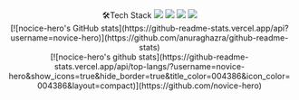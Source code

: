 <div align="center">🛠Tech Stack</
---
<img src="https://img.shields.io/badge/Python-3766AB?style=flat-square&logo=Python&logoColor=white"/></a>
<img src="https://img.shields.io/badge/HTML-E34F26?style=flat-square&logo=HTML5&logoColor=white"/></a>
<img src="https://img.shields.io/badge/CSS-1572B6?style=flat-square&logo=CSS3&logoColor=white"/></a>
<img src="https://img.shields.io/badge/JavaScript-F7DF1E?style=flat-square&logo=JavaScript&logoColor=white"/></a>
<img src="https://img.shields.io/badge/React-61DAFB?style=flat-square&logo=React&logoColor=white"/></a>
<br>
[![nocice-hero's GitHub stats](https://github-readme-stats.vercel.app/api?username=novice-hero)](https://github.com/anuraghazra/github-readme-stats)<br>
[![nocice-hero's github stats](https://github-readme-stats.vercel.app/api/top-langs/?username=novice-hero&show_icons=true&hide_border=true&title_color=004386&icon_color=004386&layout=compact)](https://github.com/novice-hero)

